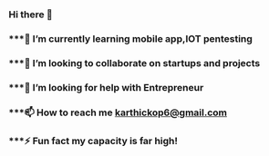 ### Hi there 👋



### ***🌱 I’m currently learning **mobile app,IOT pentesting**

### ***👯 I’m looking to collaborate on **startups and projects**

### ***🤝 I’m looking for help with **Entrepreneur**

### ***📫 How to reach me **karthickop6@gmail.com**

### ***⚡ Fun fact **my capacity is far high!**





